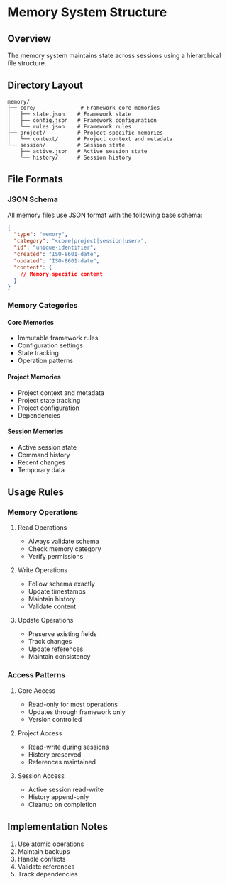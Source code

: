 # Memory System Structure

## Overview
The memory system maintains state across sessions using a hierarchical file structure.

## Directory Layout
```
memory/
├── core/              # Framework core memories
│   ├── state.json    # Framework state
│   ├── config.json   # Framework configuration
│   └── rules.json    # Framework rules
├── project/          # Project-specific memories
│   └── context/      # Project context and metadata
└── session/          # Session state
    ├── active.json   # Active session state
    └── history/      # Session history
```

## File Formats

### JSON Schema
All memory files use JSON format with the following base schema:
```json
{
  "type": "memory",
  "category": "<core|project|session|user>",
  "id": "unique-identifier",
  "created": "ISO-8601-date",
  "updated": "ISO-8601-date",
  "content": {
    // Memory-specific content
  }
}
```

### Memory Categories

#### Core Memories
- Immutable framework rules
- Configuration settings
- State tracking
- Operation patterns

#### Project Memories
- Project context and metadata
- Project state tracking
- Project configuration
- Dependencies

#### Session Memories
- Active session state
- Command history
- Recent changes
- Temporary data

## Usage Rules

### Memory Operations
1. Read Operations
   - Always validate schema
   - Check memory category
   - Verify permissions

2. Write Operations
   - Follow schema exactly
   - Update timestamps
   - Maintain history
   - Validate content

3. Update Operations
   - Preserve existing fields
   - Track changes
   - Update references
   - Maintain consistency

### Access Patterns
1. Core Access
   - Read-only for most operations
   - Updates through framework only
   - Version controlled

2. Project Access
   - Read-write during sessions
   - History preserved
   - References maintained

3. Session Access
   - Active session read-write
   - History append-only
   - Cleanup on completion

## Implementation Notes
1. Use atomic operations
2. Maintain backups
3. Handle conflicts
4. Validate references
5. Track dependencies
